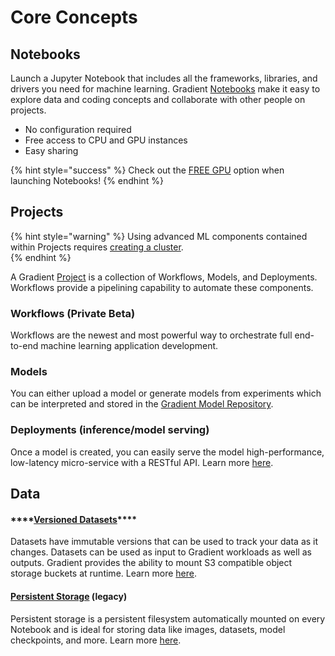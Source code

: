 # Core Concepts

## Notebooks

Launch a Jupyter Notebook that includes all the frameworks, libraries, and drivers you need for machine learning. Gradient [Notebooks](../../notebooks/about/) make it easy to explore data and coding concepts and collaborate with other people on projects. 

* No configuration required
* Free access to CPU and GPU instances
* Easy sharing

{% hint style="success" %}
Check out the [FREE GPU](../../instance-types/free-instances.md) option when launching Notebooks!
{% endhint %}

## Projects

{% hint style="warning" %}
Using advanced ML components contained within Projects requires [creating a cluster](../../gradient-private-cloud/about/setup/managed-installation.md).   
{% endhint %}

A Gradient [Project]() is a collection of Workflows, Models, and Deployments. Workflows provide a pipelining capability to automate these components. 

### Workflows \(Private Beta\)

Workflows are the newest and most powerful way to orchestrate full end-to-end machine learning application development.  

### Models

You can either upload a model or generate models from experiments which can be interpreted and stored in the [Gradient Model Repository](../../models/about/).  

### Deployments \(inference/model serving\)

Once a model is created, you can easily serve the model high-performance, low-latency micro-service with a RESTful API. Learn more [here](../../deployments/about.md).

## Data

#### \*\*\*\*[**Versioned Datasets**](../../data/private-datasets-repository/)\*\*\*\*

Datasets have immutable versions that can be used to track your data as it changes. Datasets can be used as input to Gradient workloads as well as outputs. Gradient provides the ability to mount S3 compatible object storage buckets at runtime.  Learn more [here](../../data/private-datasets-repository/).

#### [Persistent Storage](../../data/storage/#persistent-storage) \(legacy\)

Persistent storage is a persistent filesystem automatically mounted on every Notebook and is ideal for storing data like images, datasets, model checkpoints, and more. Learn more [here](../../data/storage/#persistent-storage).

